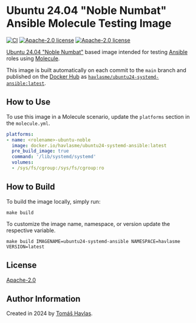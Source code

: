 Ubuntu 24.04 "Noble Numbat" Ansible Molecule Testing Image
==========================================================

[![CI][gitlabci-image]][gitlabci-link]
[![Apache-2.0 license][dockerhub-image]][dockerhub-link]
[![Apache-2.0 license][license-image]][license-link]

[Ubuntu 24.04 "Noble Numbat"](https://hub.docker.com/_/ubuntu) based image intended for testing [Ansible](https://www.ansible.com/) roles using [Molecule](https://ansible.readthedocs.io/projects/molecule/).

This image is built automatically on each commit to the `main` branch and published on the [Docker Hub](https://hub.docker.com/) as [`havlasme/ubuntu24-systemd-ansible:latest`](https://hub.docker.com/r/havlasme/ubuntu24-systemd-ansible).

How to Use
----------

To use this image in a Molecule scenario, update the `platforms` section in the `molecule.yml`.

```yaml title="molecule.yml"
platforms:
- name: <rolename>-ubuntu-noble
  image: docker.io/havlasme/ubuntu24-systemd-ansible:latest
  pre_build_image: true
  command: '/lib/systemd/systemd'
  volumes:
  - /sys/fs/cgroup:/sys/fs/cgroup:ro
```

How to Build
------------

To build the image locally, simply run:

```shell
make build
```

To customize the image name, namespace, or version update the respective variable.

```shell
make build IMAGENAME=ubuntu24-systemd-ansible NAMESPACE=havlasme VERSION=latest
```

License
-------

[Apache-2.0][license-link]

Author Information
------------------

Created in 2024 by [Tomáš Havlas](https://havlas.me/).


[license-image]: https://img.shields.io/badge/license-Apache2.0-blue.svg?style=flat-square
[license-link]: LICENSE

[dockerhub-image]: https://img.shields.io/docker/pulls/havlasme/ubuntu24-systemd-ansible?style=flat-square
[dockerhub-link]: https://hub.docker.com/r/havlasme/ubuntu24-systemd-ansible

[gitlabci-image]: https://img.shields.io/gitlab/pipeline-status/havlas.me/docker-ubuntu24-systemd-ansible?style=flat-square
[gitlabci-link]: https://gitlab.com/havlas.me/docker-ubuntu24-systemd-ansible/-/pipelines

